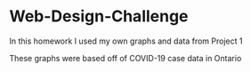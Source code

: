 # Web-Design-Challenge
In this homework I used my own graphs and data from Project 1

These graphs were based off of COVID-19 case data in Ontario
